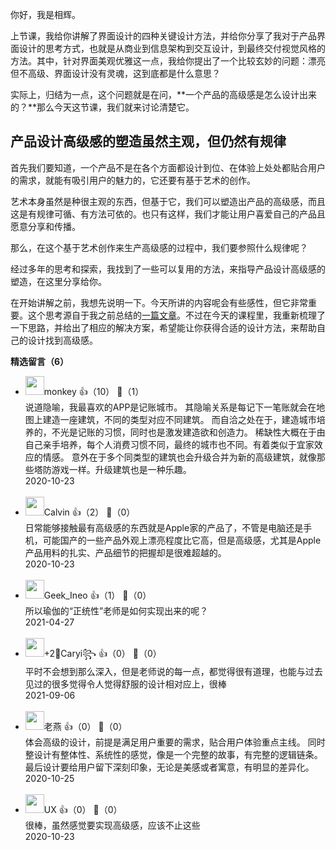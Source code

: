 你好，我是相辉。

上节课，我给你讲解了界面设计的四种关键设计方法，并给你分享了我对于产品界面设计的思考方式，也就是从商业到信息架构到交互设计，到最终交付视觉风格的方法。其中，针对界面美观优雅这一点，我给你提出了一个比较玄妙的问题：漂亮但不高级、界面设计没有灵魂，这到底都是什么意思？

实际上，归结为一点，这个问题就是在问，**一个产品的高级感是怎么设计出来的？**那么今天这节课，我们就来讨论清楚它。

## 产品设计高级感的塑造虽然主观，但仍然有规律

首先我们要知道，一个产品不是在各个方面都设计到位、在体验上处处都贴合用户的需求，就能有吸引用户的魅力的，它还要有基于艺术的创作。

艺术本身虽然是种很主观的东西，但基于它，我们可以塑造出产品的高级感，而且这是有规律可循、有方法可依的。也只有这样，我们才能让用户喜爱自己的产品且愿意分享和传播。

那么，在这个基于艺术创作来生产高级感的过程中，我们要参照什么规律呢？

经过多年的思考和探索，我找到了一些可以复用的方法，来指导产品设计高级感的塑造，在这里分享给你。

在开始讲解之前，我想先说明一下。今天所讲的内容呢会有些感性，但它非常重要。这个思考源自于我之前总结的[一篇文章](https://mp.weixin.qq.com/s/rcEs0eTvaj-jLs2sxFtnhA)。不过在今天的课程里，我重新梳理了一下思路，并给出了相应的解决方案，希望能让你获得合适的设计方法，来帮助自己的设计找到高级感。
<div><strong>精选留言（6）</strong></div><ul>
<li><img src="https://static001.geekbang.org/account/avatar/00/20/f7/61/c41ef0fd.jpg" width="30px"><span>monkey</span> 👍（10） 💬（1）<div>说道隐喻，我最喜欢的APP是记账城市。
其隐喻关系是每记下一笔账就会在地图上建造一座建筑，不同的类型对应不同建筑。
而自洽之处在于，建造城市培养的，不光是记账的习惯，同时也是激发建造欲和创造力。
稀缺性大概在于由自己亲手培养，每个人消费习惯不同，最终的城市也不同。有着类似于宜家效应的情感。
意外在于多个同类型的建筑也会升级合并为新的高级建筑，就像那些塔防游戏一样。升级建筑也是一种乐趣。</div>2020-10-23</li><br/><li><img src="https://static001.geekbang.org/account/avatar/00/10/9c/af/05eeb5e9.jpg" width="30px"><span>Calvin</span> 👍（2） 💬（0）<div>日常能够接触最有高级感的东西就是Apple家的产品了，不管是电脑还是手机，可能国产的一些产品外观上漂亮程度比它高，但是高级感，尤其是Apple产品用料的扎实、产品细节的把握却是很难超越的。</div>2020-10-23</li><br/><li><img src="https://static001.geekbang.org/account/avatar/00/26/cb/5f/82a710a8.jpg" width="30px"><span>Geek_Ineo</span> 👍（1） 💬（0）<div>所以瑜伽的“正统性”老师是如何实现出来的呢？</div>2021-04-27</li><br/><li><img src="https://static001.geekbang.org/account/avatar/00/29/11/b2/110e47b3.jpg" width="30px"><span>+2🌸Caryi꧂</span> 👍（0） 💬（0）<div>平时不会想到那么深入，但是老师说的每一点，都觉得很有道理，也能与过去见过的很多觉得令人觉得舒服的设计相对应上，很棒</div>2021-09-06</li><br/><li><img src="https://static001.geekbang.org/account/avatar/00/1d/35/f5/68cef292.jpg" width="30px"><span>老燕</span> 👍（0） 💬（0）<div>体会高级的设计，前提是满足用户重要的需求，贴合用户体验重点主线。
同时整设计有整体性、系统性的感觉，像是一个完整的故事，有完整的逻辑链条。
最后设计要给用户留下深刻印象，无论是美感或者寓意，有明显的差异化。</div>2020-10-25</li><br/><li><img src="https://static001.geekbang.org/account/avatar/00/21/00/c3/66ffcc05.jpg" width="30px"><span>UX</span> 👍（0） 💬（0）<div>很棒，虽然感觉要实现高级感，应该不止这些</div>2020-10-23</li><br/>
</ul>